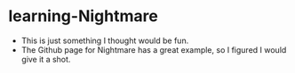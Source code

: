 # learning-Nightmare
- This is just something I thought would be fun.
- The Github page for Nightmare has a great example, so I figured I would give it a shot.
